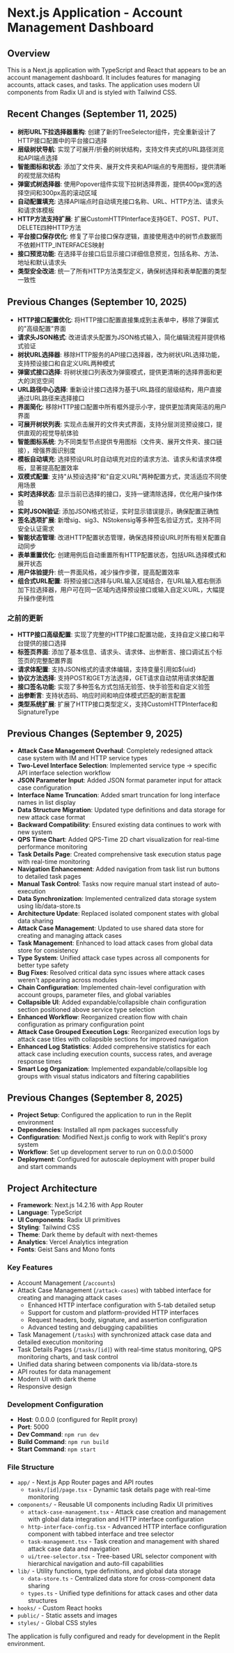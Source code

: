 # Next.js Application - Account Management Dashboard

## Overview
This is a Next.js application with TypeScript and React that appears to be an account management dashboard. It includes features for managing accounts, attack cases, and tasks. The application uses modern UI components from Radix UI and is styled with Tailwind CSS.

## Recent Changes (September 11, 2025)
- **树形URL下拉选择器重构**: 创建了新的TreeSelector组件，完全重新设计了HTTP接口配置中的平台接口选择
- **层级树状导航**: 实现了可展开/折叠的树状结构，支持文件夹式的URL路径浏览和API端点选择
- **智能图标和状态**: 添加了文件夹、展开文件夹和API端点的专用图标，提供清晰的视觉层次结构
- **弹窗式树选择器**: 使用Popover组件实现下拉树选择界面，提供400px宽的选择空间和300px高的滚动区域
- **自动配置填充**: 选择API端点时自动填充接口名称、URL、HTTP方法、请求头和请求体模板
- **HTTP方法支持扩展**: 扩展CustomHTTPInterface支持GET、POST、PUT、DELETE四种HTTP方法
- **平台接口保存优化**: 修复了平台接口保存逻辑，直接使用选中的树节点数据而不依赖HTTP_INTERFACES映射
- **接口预览功能**: 在选择平台接口后显示接口详细信息预览，包括名称、方法、地址和默认请求头
- **类型安全改进**: 统一了所有HTTP方法类型定义，确保树选择和表单配置的类型一致性

## Previous Changes (September 10, 2025)
- **HTTP接口配置优化**: 将HTTP接口配置直接集成到主表单中，移除了弹窗式的"高级配置"界面
- **请求头JSON格式**: 改进请求头配置为JSON格式输入，简化编辑流程并提供格式验证
- **树状URL选择器**: 移除HTTP服务的API接口选择器，改为树状URL选择功能，支持预设接口和自定义URL两种模式
- **弹窗式接口选择**: 将树状接口列表改为弹窗模式，提供更清晰的选择界面和更大的浏览空间
- **URL路径中心选择**: 重新设计接口选择为基于URL路径的层级结构，用户直接通过URL路径来选择接口
- **界面简化**: 移除HTTP接口配置中所有框外提示小字，提供更加清爽简洁的用户界面
- **可展开树状列表**: 实现点击展开的文件夹式界面，支持分层浏览预设接口，提供直观的视觉导航体验
- **智能图标系统**: 为不同类型节点提供专用图标（文件夹、展开文件夹、接口链接），增强界面识别度
- **模板自动填充**: 选择预设URL时自动填充对应的请求方法、请求头和请求体模板，显著提高配置效率
- **双模式配置**: 支持"从预设选择"和"自定义URL"两种配置方式，灵活适应不同使用场景
- **实时选择状态**: 显示当前已选择的接口，支持一键清除选择，优化用户操作体验
- **实时JSON验证**: 添加JSON格式验证，实时显示错误提示，确保配置正确性
- **签名选项扩展**: 新增sig、sig3、NStokensig等多种签名验证方式，支持不同安全认证需求
- **智能状态管理**: 改进HTTP配置状态管理，确保选择预设URL时所有相关配置自动同步
- **表单重置优化**: 创建用例后自动重置所有HTTP配置状态，包括URL选择模式和展开状态
- **用户体验提升**: 统一界面风格，减少操作步骤，提高配置效率
- **组合式URL配置**: 将预设接口选择与URL输入区域结合，在URL输入框右侧添加下拉选择器，用户可在同一区域内选择预设接口或输入自定义URL，大幅提升操作便利性

### 之前的更新
- **HTTP接口高级配置**: 实现了完整的HTTP接口配置功能，支持自定义接口和平台提供的接口选择
- **标签页界面**: 添加了基本信息、请求头、请求体、出参断言、接口调试五个标签页的完整配置界面
- **请求体配置**: 支持JSON格式的请求体编辑，支持变量引用如${uid}
- **协议方法选择**: 支持POST和GET方法选择，GET请求自动禁用请求体配置
- **接口签名功能**: 实现了多种签名方式包括无验签、快手验签和自定义验签
- **出参断言**: 支持状态码、响应时间和响应体模式匹配的断言配置
- **类型系统扩展**: 扩展了HTTP接口类型定义，支持CustomHTTPInterface和SignatureType

## Previous Changes (September 9, 2025)
- **Attack Case Management Overhaul**: Completely redesigned attack case system with IM and HTTP service types
- **Two-Level Interface Selection**: Implemented service type -> specific API interface selection workflow
- **JSON Parameter Input**: Added JSON format parameter input for attack case configuration
- **Interface Name Truncation**: Added smart truncation for long interface names in list display
- **Data Structure Migration**: Updated type definitions and data storage for new attack case format
- **Backward Compatibility**: Ensured existing data continues to work with new system
- **QPS Time Chart**: Added QPS-Time 2D chart visualization for real-time performance monitoring
- **Task Details Page**: Created comprehensive task execution status page with real-time monitoring
- **Navigation Enhancement**: Added navigation from task list run buttons to detailed task pages
- **Manual Task Control**: Tasks now require manual start instead of auto-execution
- **Data Synchronization**: Implemented centralized data storage system using lib/data-store.ts
- **Architecture Update**: Replaced isolated component states with global data sharing
- **Attack Case Management**: Updated to use shared data store for creating and managing attack cases
- **Task Management**: Enhanced to load attack cases from global data store for consistency
- **Type System**: Unified attack case types across all components for better type safety
- **Bug Fixes**: Resolved critical data sync issues where attack cases weren't appearing across modules
- **Chain Configuration**: Implemented chain-level configuration with account groups, parameter files, and global variables
- **Collapsible UI**: Added expandable/collapsible chain configuration section positioned above service type selection
- **Enhanced Workflow**: Reorganized creation flow with chain configuration as primary configuration point
- **Attack Case Grouped Execution Logs**: Reorganized execution logs by attack case titles with collapsible sections for improved navigation
- **Enhanced Log Statistics**: Added comprehensive statistics for each attack case including execution counts, success rates, and average response times
- **Smart Log Organization**: Implemented expandable/collapsible log groups with visual status indicators and filtering capabilities

## Previous Changes (September 8, 2025)
- **Project Setup**: Configured the application to run in the Replit environment  
- **Dependencies**: Installed all npm packages successfully
- **Configuration**: Modified Next.js config to work with Replit's proxy system
- **Workflow**: Set up development server to run on 0.0.0.0:5000
- **Deployment**: Configured for autoscale deployment with proper build and start commands

## Project Architecture
- **Framework**: Next.js 14.2.16 with App Router
- **Language**: TypeScript
- **UI Components**: Radix UI primitives
- **Styling**: Tailwind CSS
- **Theme**: Dark theme by default with next-themes
- **Analytics**: Vercel Analytics integration
- **Fonts**: Geist Sans and Mono fonts

### Key Features
- Account Management (`/accounts`)
- Attack Case Management (`/attack-cases`) with tabbed interface for creating and managing attack cases
  - Enhanced HTTP interface configuration with 5-tab detailed setup
  - Support for custom and platform-provided HTTP interfaces
  - Request headers, body, signature, and assertion configuration
  - Advanced testing and debugging capabilities
- Task Management (`/tasks`) with synchronized attack case data and detailed execution monitoring
- Task Details Pages (`/tasks/[id]`) with real-time status monitoring, QPS monitoring charts, and task control
- Unified data sharing between components via lib/data-store.ts
- API routes for data management
- Modern UI with dark theme
- Responsive design

### Development Configuration
- **Host**: 0.0.0.0 (configured for Replit proxy)
- **Port**: 5000
- **Dev Command**: `npm run dev`
- **Build Command**: `npm run build` 
- **Start Command**: `npm start`

### File Structure
- `app/` - Next.js App Router pages and API routes
  - `tasks/[id]/page.tsx` - Dynamic task details page with real-time monitoring
- `components/` - Reusable UI components including Radix UI primitives
  - `attack-case-management.tsx` - Attack case creation and management with global data integration and HTTP interface configuration
  - `http-interface-config.tsx` - Advanced HTTP interface configuration component with tabbed interface and tree selector
  - `task-management.tsx` - Task creation and management with shared attack case data and navigation
  - `ui/tree-selector.tsx` - Tree-based URL selector component with hierarchical navigation and auto-fill capabilities
- `lib/` - Utility functions, type definitions, and global data storage
  - `data-store.ts` - Centralized data store for cross-component data sharing
  - `types.ts` - Unified type definitions for attack cases and other data structures
- `hooks/` - Custom React hooks
- `public/` - Static assets and images  
- `styles/` - Global CSS styles

The application is fully configured and ready for development in the Replit environment.